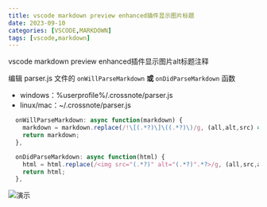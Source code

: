 ```yaml
---
title: vscode markdown preview enhanced插件显示图片标题
date: 2023-09-10
categories: [VSCODE,MARKDOWN]
tags: [vscode,markdown]
---
```


vscode markdown preview enhanced插件显示图片alt标题注释

编辑 parser.js 文件的 `onWillParseMarkdown` **或** `onDidParseMarkdown` 函数
- windows：%userprofile%/.crossnote/parser.js
- linux/mac：~/.crossnote/parser.js

```js
  onWillParseMarkdown: async function(markdown) {
    markdown = markdown.replace(/!\[(.*?)\]\((.*?)\)/g, (all,alt,src) => `${all}<span style="margin-top:-5px;text-decoration: underline;text-underline-offset:2px;text-decoration-color:#d9d9d9;font-size:13px;text-align:center;display:block;">${alt}</span>`);
    return markdown;
  },

  onDidParseMarkdown: async function(html) {
    html = html.replace(/<img src="(.*?)" alt="(.*?)".*?>/g, (all,src,alt) => `${all}<span style="margin-top:-5px;text-decoration: underline;text-underline-offset:2px;text-decoration-color:#d9d9d9;font-size:13px;text-align:center;display:block;">${alt}</span>`);
    return html;
  },
```

![演示](https://storage.xqdd.cc/notes/images/_posts/2023-09/2023-09-10-markdown%E5%9B%BE%E7%89%87%E6%A0%87%E9%A2%98/1694356721449.png)  
